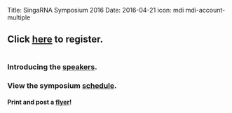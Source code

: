 Title: SingaRNA Symposium 2016
Date: 2016-04-21
icon: mdi mdi-account-multiple

## Click [**here**](http://goo.gl/forms/0awa0rCjGbMxPWBI3) to register.


<div class="row">
  <div class="6u">

<section>
  <a href="SG-RNA_flyer.pdf" class="image feature"><img src="SG-RNA_flyerv3.png" alt="" /></a>
 </section>

  </div>


### Introducing the [**speakers**](Speaker_profilesv2.pdf).

### View the symposium [**schedule**](schedulev3.pdf).

#### Print and post a [**flyer**](SG-RNA_flyerv3.png)!
